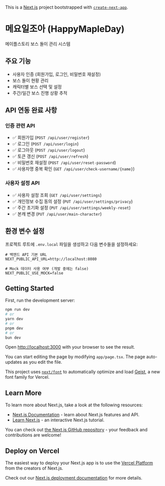 This is a [Next.js](https://nextjs.org) project bootstrapped with [`create-next-app`](https://nextjs.org/docs/app/api-reference/cli/create-next-app).

# 메요일조아 (HappyMapleDay)

메이플스토리 보스 돌이 관리 시스템

## 주요 기능

- 사용자 인증 (회원가입, 로그인, 비밀번호 재설정)
- 보스 돌이 현황 관리
- 캐릭터별 보스 선택 및 설정
- 주간/일간 보스 진행 상황 추적

## API 연동 완료 사항

### 인증 관련 API
- ✅ 회원가입 (`POST /api/user/register`)
- ✅ 로그인 (`POST /api/user/login`)
- ✅ 로그아웃 (`POST /api/user/logout`)
- ✅ 토큰 갱신 (`POST /api/user/refresh`)
- ✅ 비밀번호 재설정 (`POST /api/user/reset-password`)
- ✅ 사용자명 중복 확인 (`GET /api/user/check-username/{name}`)

### 사용자 설정 API
- ✅ 사용자 설정 조회 (`GET /api/user/settings`)
- ✅ 개인정보 수집 동의 설정 (`PUT /api/user/settings/privacy`)
- ✅ 주간 초기화 설정 (`PUT /api/user/settings/weekly-reset`)
- ✅ 본캐 변경 (`PUT /api/user/main-character`)

## 환경 변수 설정

프로젝트 루트에 `.env.local` 파일을 생성하고 다음 변수들을 설정하세요:

```env
# 백엔드 API 기본 URL
NEXT_PUBLIC_API_URL=http://localhost:8080

# Mock 데이터 사용 여부 (개발 중에는 false)
NEXT_PUBLIC_USE_MOCK=false
```

## Getting Started

First, run the development server:

```bash
npm run dev
# or
yarn dev
# or
pnpm dev
# or
bun dev
```

Open [http://localhost:3000](http://localhost:3000) with your browser to see the result.

You can start editing the page by modifying `app/page.tsx`. The page auto-updates as you edit the file.

This project uses [`next/font`](https://nextjs.org/docs/app/building-your-application/optimizing/fonts) to automatically optimize and load [Geist](https://vercel.com/font), a new font family for Vercel.

## Learn More

To learn more about Next.js, take a look at the following resources:

- [Next.js Documentation](https://nextjs.org/docs) - learn about Next.js features and API.
- [Learn Next.js](https://nextjs.org/learn) - an interactive Next.js tutorial.

You can check out [the Next.js GitHub repository](https://github.com/vercel/next.js) - your feedback and contributions are welcome!

## Deploy on Vercel

The easiest way to deploy your Next.js app is to use the [Vercel Platform](https://vercel.com/new?utm_medium=default-template&filter=next.js&utm_source=create-next-app&utm_campaign=create-next-app-readme) from the creators of Next.js.

Check out our [Next.js deployment documentation](https://nextjs.org/docs/app/building-your-application/deploying) for more details.
